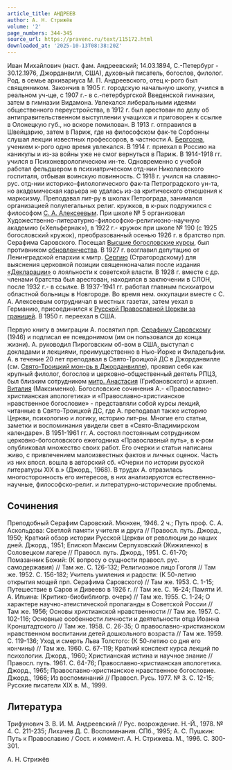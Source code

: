 ```yaml
---
article_title: АНДРЕЕВ
author: А. Н. Стрижёв
volume: '2'
page_numbers: 344-345
source_url: https://pravenc.ru/text/115172.html
downloaded_at: '2025-10-13T08:38:20Z'
---
```


Иван Михайлович (наст. фам. Андреевский; 14.03.1894, С.-Петербург - 30.12.1976, Джорданвилл, США), духовный писатель, богослов, филолог. Род. в семье архивариуса М. П. Андреевского, отец к-рого был священником. Закончив в 1905 г. городскую начальную школу, учился в реальном уч-ще, с 1907 г.- в с.-петербургской Введенской гимназии, затем в гимназии Видамона. Увлекался либеральными идеями общественного переустройства, в 1912 г. был арестован по делу об антиправительственном выступлении учащихся и приговорен к ссылке в Олонецкую губ., но вскоре помилован. В 1913 г. отправился в Швейцарию, затем в Париж, где на философском фак-те Сорбонны слушал лекции известных профессоров, в частности А. [Бергсона](https://pravenc.ru/text/Бергсона.html), учением к-рого одно время увлекался. В 1914 г. приехал в Россию на каникулы и из-за войны уже не смог вернуться в Париж. В 1914-1918 гг. учился в Психоневрологическом ин-те. Одновременно с учебой работал фельдшером в психиатрическом отд-нии Николаевского госпиталя, отбывая воинскую повинность. С 1918 г. учился на славяно-рус. отд-нии историко-филологического фак-та Петроградского ун-та, но академическая карьера не удалась из-за критического отношения к марксизму. Преподавал лит-ру в школах Петрограда, занимался организацией полулегальных религ. кружков, в к-рых подружился с философом [С. А. Алексеевым](<https://pravenc.ru/text/АЛЕКСЕЕВ Сергей Алексеевич.html>). При школе № 5 организовал Художественно-литературно-философско-религиозно-научную академию («Хельфернак»), в 1922 г.- кружок при школе № 190 (с 1925 богословский кружок), преобразованный осенью 1926 г. в братство прп. Серафима Саровского. Посещал [Высшие богословские курсы](<https://pravenc.ru/text/Высшие богословские курсы.html>), был противником [обновленчества](https://pravenc.ru/text/обновленчество.html). В 1927 г. возглавил депутацию от Ленинградской епархии к митр. [Сергию](https://pravenc.ru/text/Сергий.html) (Страгородскому) для выяснения церковной позиции священноначалия после издания [«Декларации»](<https://pravenc.ru/text/ Декларация .html>) о лояльности к советской власти. В 1928 г. вместе с др. членами братства был арестован, находился в заключении в СЛОН, после 1932 г.- в ссылке. В 1937-1941 гг. работал главным психиатром областной больницы в Новгороде. Во время нем. оккупации вместе с С. А. Алексеевым сотрудничал в местных газетах, затем уехал в Германию, присоединился к [Русской Православной Церкви за границей](<https://pravenc.ru/text/Русская Православная Церковь Заграницей.html>). В 1950 г. переехал в США.

Первую книгу в эмиграции А. посвятил прп. [Серафиму Саровскому](<https://pravenc.ru/text/Серафиму Саровскому.html>) (1946) и подписал ее псевдонимом (им он пользовался до конца жизни). А. руководил Пироговским об-вом в США, выступал с докладами и лекциями, преимущественно в Нью-Йорке и Филадельфии. А. в течение 20 лет преподавал в Свято-Троицкой ДС в Джорданвилле (см. [Свято-Троицкий мон-рь в Джорданвилле](<https://pravenc.ru/text/ДЖОРДАНВИЛЛСКИЙ ВО ИМЯ СВЯТОЙ ТРОИЦЫ МУЖСКОЙ МОНАСТЫРЬ.html>)), проявил себя как крупный филолог, богослов и церковно-общественный деятель РПЦЗ, был близким сотрудником [митр. Анастасия](<https://pravenc.ru/text/митр  Анастасия.html>) (Грибановского) и архиеп. [Виталия](https://pravenc.ru/text/Виталий.html) (Максименко). Богословские сочинения А.- «Православно-христианская апологетика» и «Православно-христианское нравственное богословие» - представляли собой курсы лекций, читанные в Свято-Троицкой ДС, где А. преподавал также историю Церкви, психологию и логику, историю лит-ры. Многие его статьи, заметки и воспоминания увидели свет в «Свято-Владимирском календаре». В 1951-1961 гг. А. состоял постоянным сотрудником церковно-богословского ежегодника «Православный путь», в к-ром опубликовал множество своих работ. Его очерки и статьи написаны живо, с привлечением малоизвестных фактов и личных оценок. Часть из них впосл. вошла в авторский сб. «Очерки по истории русской литературы XIX в.» (Джорд., 1968). В трудах А. отразилась многосторонность его интересов, в них анализируются естественно-научные, философско-религ. и литературно-исторические проблемы.

## Сочинения

Преподобный Серафим Саровский. Мюнхен, 1946. 2 ч.; Путь проф. С. А. Аскольдова: Светлой памяти учителя и друга // Правосл. путь. Джорд., 1950; Краткий обзор истории Русской Церкви от революции до наших дней. Джорд., 1951; Епископ Максим Серпуховский (Жижиленко) в Соловецком лагере // Правосл. путь. Джорд., 1951. С. 61-70; Помазанник Божий: (К вопросу о сущности правосл. рус. самодержавия) // Там же. С. 126-132; Религиозное лицо Гоголя // Там же. 1952. С. 156-182; Учитель умиления и радости: (К 50-летию открытия мощей прп. Серафима Саровского) // Там же. 1953. С. 1-15; Путешествие в Саров и Дивеево в 1926 г. // Там же. С. 16-24; Памяти И. А. Ильина: (Критико-биобиблиогр. очерк) // Там же. 1955. С. 1-24; О характере научно-атеистической пропаганды в Советской России // Там же. 1956; Основы христианской нравственности // Там же. 1957. С. 102-116; Основные особенности личности и деятельности отца Иоанна Кронштадтского // Там же. 1958. С. 26-35; О православно-христианском нравственном воспитании детей дошкольного возраста // Там же. 1959. С. 119-136; Уход и смерть Льва Толстого: (К 50-летию со дня его кончины) // Там же. 1960. С. 67-119; Краткий конспект курса лекций по психологии. Джорд., 1960; Христианская истина и научное знание // Правосл. путь. 1961. С. 64-76; Православно-христианская апологетика. Джорд., 1965; Православно-христианское нравственное богословие. Джорд., 1966; Из воспоминаний // Правосл. Русь. 1977. № 3. С. 12-15; Русские писатели XIX в. М., 1999.

## Литература

Трифунович З. В. И. М. Андреевский // Рус. возрождение. Н.-Й., 1978. № 4. С. 211-235; Лихачев Д. С. Воспоминания. СПб., 1995; А. С. Пушкин: Путь к Православию / Сост. и коммент. А. Н. Стрижева. М., 1996. С. 300-301.

А. Н. Стрижёв
